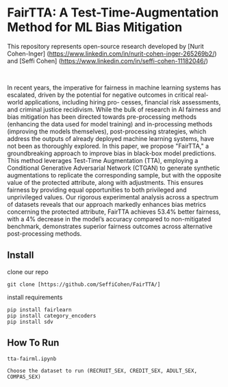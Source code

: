 # FairTTA: A Test-Time-Augmentation Method for ML Bias Mitigation
This repository represents open-source research developed by [Nurit Cohen-Inger] (https://www.linkedin.com/in/nurit-cohen-inger-265269b2/) and [Seffi Cohen] (https://www.linkedin.com/in/seffi-cohen-11182046/)

<br>
<div>

In recent years, the imperative for fairness in machine learning systems has escalated, driven by the potential for negative
outcomes in critical real-world applications, including hiring pro-
cesses, financial risk assessments, and criminal justice recidivism.
While the bulk of research in AI fairness and bias mitigation has been directed towards pre-processing methods (enhancing the data used for model training) and in-processing methods (improving the models themselves), post-processing strategies, which address the outputs of already deployed machine learning systems, have not been as thoroughly explored. In this paper, we propose "FairTTA," a groundbreaking approach to improve bias in black-box model predictions. This method leverages Test-Time Augmentation (TTA), employing a Conditional Generative Adversarial Network (CTGAN) to generate synthetic augmentations to replicate the corresponding sample, but with the opposite value of the protected attribute, along with adjustments. This ensures fairness by providing equal opportunities to both privileged and unprivileged values. Our rigorous experimental analysis across a spectrum of datasets reveals that our approach markedly
enhances bias metrics concerning the protected attribute, FairTTA
achieves 53.4% better fairness, with a 4% decrease in the model’s
accuracy compared to non-mitigated benchmark, demonstrates superior fairness outcomes across alternative post-processing methods.

 ## Install
clone our repo
```
git clone [https://github.com/SeffiCohen/FairTTA/]
```
install requirements
```
pip install fairlearn
pip install category_encoders
pip install sdv

```

## How To Run
```
tta-fairml.ipynb

Choose the dataset to run (RECRUIT_SEX, CREDIT_SEX, ADULT_SEX, COMPAS_SEX)
```

